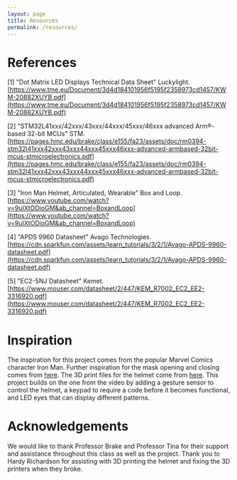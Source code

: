 ```yaml
---
layout: page
title: Resources
permalink: /resources/
---
```


# References
[1] "Dot Matrix LED Displays Technical Data Sheet" Luckylight. [https://www.tme.eu/Document/3d4d184101956f5195f2358973cd1457/KWM-20882XUYB.pdf](https://www.tme.eu/Document/3d4d184101956f5195f2358973cd1457/KWM-20882XUYB.pdf)

[2] "STM32L41xxx/42xxx/43xxx/44xxx/45xxx/46xxx advanced Arm®-based 32-bit MCUs" STM. [https://pages.hmc.edu/brake/class/e155/fa23/assets/doc/rm0394-stm32l41xxx42xxx43xxx44xxx45xxx46xxx-advanced-armbased-32bit-mcus-stmicroelectronics.pdf](https://pages.hmc.edu/brake/class/e155/fa23/assets/doc/rm0394-stm32l41xxx42xxx43xxx44xxx45xxx46xxx-advanced-armbased-32bit-mcus-stmicroelectronics.pdf)

[3] "Iron Man Helmet, Articulated, Wearable" Box and Loop. [https://www.youtube.com/watch?v=9uIXtODioGM&ab_channel=BoxandLoop](https://www.youtube.com/watch?v=9uIXtODioGM&ab_channel=BoxandLoop)

[4] "APDS 9960 Datasheet" Avago Technologies. [https://cdn.sparkfun.com/assets/learn_tutorials/3/2/1/Avago-APDS-9960-datasheet.pdf](https://cdn.sparkfun.com/assets/learn_tutorials/3/2/1/Avago-APDS-9960-datasheet.pdf)

[5] "EC2-5NJ Datasheet" Kemet. [https://www.mouser.com/datasheet/2/447/KEM_R7002_EC2_EE2-3316920.pdf](https://www.mouser.com/datasheet/2/447/KEM_R7002_EC2_EE2-3316920.pdf)


# Inspiration

The inspiration for this project comes from the popular Marvel Comics character Iron Man. Further inspiration for the mask opening and closing comes from [here](https://youtu.be/9uIXtODioGM?si=inA8PGjUw7Hp7eMh). The 3D print files for the helmet come from [here](https://cults3d.com/en/3d-model/various/iron-man-helmet-articulated-wearable). This project builds on the one from the video by adding a gesture sensor to control the helmet, a keypad to require a code before it becomes functional, and LED eyes that can display different patterns.


# Acknowledgements

We would like to thank Professor Brake and Professor Tina for their support and assistance throughout this class as well as the project. Thank you to Hardy Richardson for assisting with 3D printing the helmet and fixing the 3D printers when they broke.
